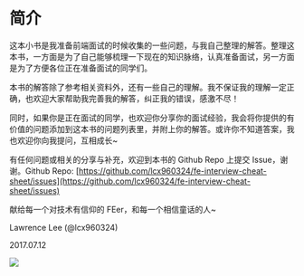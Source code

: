 # 简介

这本小书是我准备前端面试的时候收集的一些问题，与我自己整理的解答。整理这本书，一方面是为了自己能够梳理一下现在的知识脉络，认真准备面试，另一方面是为了方便各位正在准备面试的同学们。

本书的解答除了参考相关资料外，还有一些自己的理解。我不保证我的理解一定正确，也欢迎大家帮助我完善我的解答，纠正我的错误，感激不尽！

同时，如果你是正在面试的同学，也欢迎你分享你的面试经验，我会将你提供的有价值的问题添加到这本书的问题列表里，并附上你的解答。或许你不知道答案，我也欢迎你向我提问，互相成长~

有任何问题或相关的分享与补充，欢迎到本书的 Github Repo 上提交 Issue，谢谢。Github Repo: [https://github.com/lcx960324/fe-interview-cheat-sheet/issues](https://github.com/lcx960324/fe-interview-cheat-sheet/issues)

献给每一个对技术有信仰的 FEer，和每一个相信童话的人~

Lawrence Lee \(@lcx960324\)

2017.07.12

![](/assets/favicon.ico)

